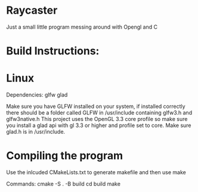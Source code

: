 # Raycaster
Just a small little program messing around with Opengl and C

# Build Instructions:

# Linux

Dependencies:
glfw
glad

Make sure you have GLFW installed on your system, if installed correctly there should be a folder called GLFW in /usr/include containing glfw3.h and glfw3native.h
This project uses the OpenGL 3.3 core profile so make sure you install a glad api with gl 3.3 or higher and profile set to core. Make sure glad.h is in /usr/include.

# Compiling the program
Use the inlcuded CMakeLists.txt to generate makefile and then use make

Commands:
cmake -S . -B build
cd build
make
